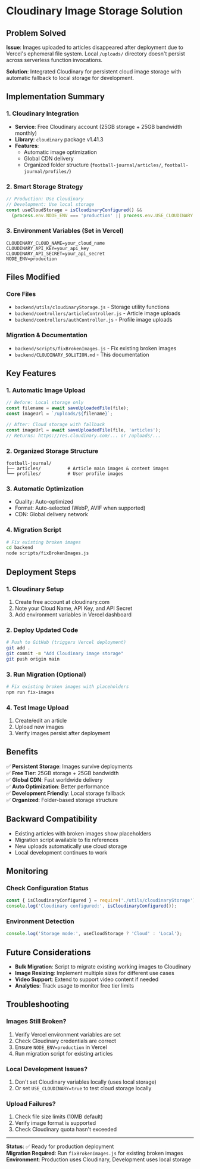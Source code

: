 # Cloudinary Image Storage Solution

## Problem Solved

**Issue**: Images uploaded to articles disappeared after deployment due to Vercel's ephemeral file system. Local `/uploads/` directory doesn't persist across serverless function invocations.

**Solution**: Integrated Cloudinary for persistent cloud image storage with automatic fallback to local storage for development.

## Implementation Summary

### 1. Cloudinary Integration

- **Service**: Free Cloudinary account (25GB storage + 25GB bandwidth monthly)
- **Library**: `cloudinary` package v1.41.3
- **Features**: 
  - Automatic image optimization
  - Global CDN delivery
  - Organized folder structure (`football-journal/articles/`, `football-journal/profiles/`)

### 2. Smart Storage Strategy

```javascript
// Production: Use Cloudinary
// Development: Use local storage
const useCloudStorage = isCloudinaryConfigured() && 
  (process.env.NODE_ENV === 'production' || process.env.USE_CLOUDINARY === 'true');
```

### 3. Environment Variables (Set in Vercel)

```
CLOUDINARY_CLOUD_NAME=your_cloud_name
CLOUDINARY_API_KEY=your_api_key  
CLOUDINARY_API_SECRET=your_api_secret
NODE_ENV=production
```

## Files Modified

### Core Files
- `backend/utils/cloudinaryStorage.js` - Storage utility functions
- `backend/controllers/articleController.js` - Article image uploads
- `backend/controllers/authController.js` - Profile image uploads

### Migration & Documentation
- `backend/scripts/fixBrokenImages.js` - Fix existing broken images
- `backend/CLOUDINARY_SOLUTION.md` - This documentation

## Key Features

### 1. Automatic Image Upload
```javascript
// Before: Local storage only
const filename = await saveUploadedFile(file);
const imageUrl = `/uploads/${filename}`;

// After: Cloud storage with fallback
const imageUrl = await saveUploadedFile(file, 'articles');
// Returns: https://res.cloudinary.com/... or /uploads/...
```

### 2. Organized Storage Structure
```
football-journal/
├── articles/          # Article main images & content images
└── profiles/          # User profile images
```

### 3. Automatic Optimization
- Quality: Auto-optimized
- Format: Auto-selected (WebP, AVIF when supported)
- CDN: Global delivery network

### 4. Migration Script
```bash
# Fix existing broken images
cd backend
node scripts/fixBrokenImages.js
```

## Deployment Steps

### 1. Cloudinary Setup
1. Create free account at cloudinary.com
2. Note your Cloud Name, API Key, and API Secret
3. Add environment variables in Vercel dashboard

### 2. Deploy Updated Code
```bash
# Push to GitHub (triggers Vercel deployment)
git add .
git commit -m "Add Cloudinary image storage"
git push origin main
```

### 3. Run Migration (Optional)
```bash
# Fix existing broken images with placeholders
npm run fix-images
```

### 4. Test Image Upload
1. Create/edit an article
2. Upload new images
3. Verify images persist after deployment

## Benefits

✅ **Persistent Storage**: Images survive deployments  
✅ **Free Tier**: 25GB storage + 25GB bandwidth  
✅ **Global CDN**: Fast worldwide delivery  
✅ **Auto Optimization**: Better performance  
✅ **Development Friendly**: Local storage fallback  
✅ **Organized**: Folder-based storage structure  

## Backward Compatibility

- Existing articles with broken images show placeholders
- Migration script available to fix references
- New uploads automatically use cloud storage
- Local development continues to work

## Monitoring

### Check Configuration Status
```javascript
const { isCloudinaryConfigured } = require('./utils/cloudinaryStorage');
console.log('Cloudinary configured:', isCloudinaryConfigured());
```

### Environment Detection
```javascript
console.log('Storage mode:', useCloudStorage ? 'Cloud' : 'Local');
```

## Future Considerations

- **Bulk Migration**: Script to migrate existing working images to Cloudinary
- **Image Resizing**: Implement multiple sizes for different use cases
- **Video Support**: Extend to support video content if needed
- **Analytics**: Track usage to monitor free tier limits

## Troubleshooting

### Images Still Broken?
1. Verify Vercel environment variables are set
2. Check Cloudinary credentials are correct
3. Ensure `NODE_ENV=production` in Vercel
4. Run migration script for existing articles

### Local Development Issues?
1. Don't set Cloudinary variables locally (uses local storage)
2. Or set `USE_CLOUDINARY=true` to test cloud storage locally

### Upload Failures?
1. Check file size limits (10MB default)
2. Verify image format is supported
3. Check Cloudinary quota hasn't exceeded

---

**Status**: ✅ Ready for production deployment  
**Migration Required**: Run `fixBrokenImages.js` for existing broken images  
**Environment**: Production uses Cloudinary, Development uses local storage 